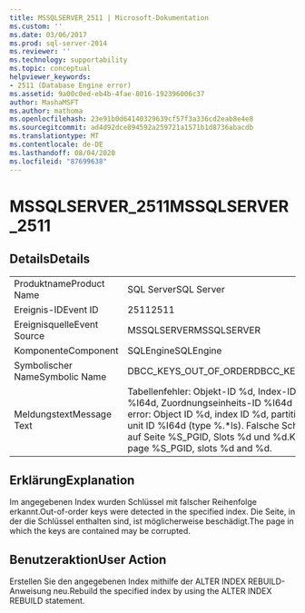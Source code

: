 ```yaml
---
title: MSSQLSERVER_2511 | Microsoft-Dokumentation
ms.custom: ''
ms.date: 03/06/2017
ms.prod: sql-server-2014
ms.reviewer: ''
ms.technology: supportability
ms.topic: conceptual
helpviewer_keywords:
- 2511 (Database Engine error)
ms.assetid: 9a00c0ed-eb4b-4fae-8016-192396006c37
author: MashaMSFT
ms.author: mathoma
ms.openlocfilehash: 23e91b0d64140329639cf57f3a336cd2eab8e4e8
ms.sourcegitcommit: ad4d92dce894592a259721a1571b1d8736abacdb
ms.translationtype: MT
ms.contentlocale: de-DE
ms.lasthandoff: 08/04/2020
ms.locfileid: "87699638"
---
```

# <a name="mssqlserver_2511"></a><span data-ttu-id="b6df0-102">MSSQLSERVER_2511</span><span class="sxs-lookup"><span data-stu-id="b6df0-102">MSSQLSERVER_2511</span></span>
    
## <a name="details"></a><span data-ttu-id="b6df0-103">Details</span><span class="sxs-lookup"><span data-stu-id="b6df0-103">Details</span></span>  
  
|||  
|-|-|  
|<span data-ttu-id="b6df0-104">Produktname</span><span class="sxs-lookup"><span data-stu-id="b6df0-104">Product Name</span></span>|<span data-ttu-id="b6df0-105">SQL Server</span><span class="sxs-lookup"><span data-stu-id="b6df0-105">SQL Server</span></span>|  
|<span data-ttu-id="b6df0-106">Ereignis-ID</span><span class="sxs-lookup"><span data-stu-id="b6df0-106">Event ID</span></span>|<span data-ttu-id="b6df0-107">2511</span><span class="sxs-lookup"><span data-stu-id="b6df0-107">2511</span></span>|  
|<span data-ttu-id="b6df0-108">Ereignisquelle</span><span class="sxs-lookup"><span data-stu-id="b6df0-108">Event Source</span></span>|<span data-ttu-id="b6df0-109">MSSQLSERVER</span><span class="sxs-lookup"><span data-stu-id="b6df0-109">MSSQLSERVER</span></span>|  
|<span data-ttu-id="b6df0-110">Komponente</span><span class="sxs-lookup"><span data-stu-id="b6df0-110">Component</span></span>|<span data-ttu-id="b6df0-111">SQLEngine</span><span class="sxs-lookup"><span data-stu-id="b6df0-111">SQLEngine</span></span>|  
|<span data-ttu-id="b6df0-112">Symbolischer Name</span><span class="sxs-lookup"><span data-stu-id="b6df0-112">Symbolic Name</span></span>|<span data-ttu-id="b6df0-113">DBCC_KEYS_OUT_OF_ORDER</span><span class="sxs-lookup"><span data-stu-id="b6df0-113">DBCC_KEYS_OUT_OF_ORDER</span></span>|  
|<span data-ttu-id="b6df0-114">Meldungstext</span><span class="sxs-lookup"><span data-stu-id="b6df0-114">Message Text</span></span>|<span data-ttu-id="b6df0-115">Tabellenfehler: Objekt-ID %d, Index-ID %d, Partitions-ID %I64d, Zuordnungseinheits-ID %I64d (%.\*ls-Typ).</span><span class="sxs-lookup"><span data-stu-id="b6df0-115">Table error: Object ID %d, index ID %d, partition ID %I64d, alloc unit ID %I64d (type %.\*ls).</span></span> <span data-ttu-id="b6df0-116">Falsche Schlüsselreihenfolge auf Seite %S_PGID, Slots %d und %d.</span><span class="sxs-lookup"><span data-stu-id="b6df0-116">Keys out of order on page %S_PGID, slots %d and %d.</span></span>|  
  
## <a name="explanation"></a><span data-ttu-id="b6df0-117">Erklärung</span><span class="sxs-lookup"><span data-stu-id="b6df0-117">Explanation</span></span>  
 <span data-ttu-id="b6df0-118">Im angegebenen Index wurden Schlüssel mit falscher Reihenfolge erkannt.</span><span class="sxs-lookup"><span data-stu-id="b6df0-118">Out-of-order keys were detected in the specified index.</span></span> <span data-ttu-id="b6df0-119">Die Seite, in der die Schlüssel enthalten sind, ist möglicherweise beschädigt.</span><span class="sxs-lookup"><span data-stu-id="b6df0-119">The page in which the keys are contained may be corrupted.</span></span>  
  
## <a name="user-action"></a><span data-ttu-id="b6df0-120">Benutzeraktion</span><span class="sxs-lookup"><span data-stu-id="b6df0-120">User Action</span></span>  
 <span data-ttu-id="b6df0-121">Erstellen Sie den angegebenen Index mithilfe der ALTER INDEX REBUILD-Anweisung neu.</span><span class="sxs-lookup"><span data-stu-id="b6df0-121">Rebuild the specified index by using the ALTER INDEX REBUILD statement.</span></span>  
  
  
